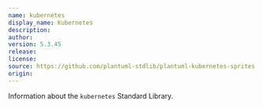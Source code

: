 ```yaml
---
name: kubernetes
display_name: Kubernetes
description: 
author: 
version: 5.3.45
release: 
license: 
source: https://github.com/plantuml-stdlib/plantuml-kubernetes-sprites
origin: 
---
```


Information about the `kubernetes` Standard Library.
